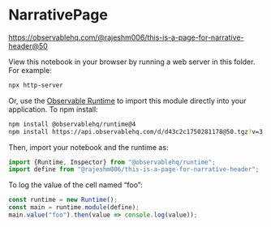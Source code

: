 # NarrativePage

https://observablehq.com/@rajeshm006/this-is-a-page-for-narrative-header@50

View this notebook in your browser by running a web server in this folder. For
example:

~~~sh
npx http-server
~~~

Or, use the [Observable Runtime](https://github.com/observablehq/runtime) to
import this module directly into your application. To npm install:

~~~sh
npm install @observablehq/runtime@4
npm install https://api.observablehq.com/d/d43c2c1750281178@50.tgz?v=3
~~~

Then, import your notebook and the runtime as:

~~~js
import {Runtime, Inspector} from "@observablehq/runtime";
import define from "@rajeshm006/this-is-a-page-for-narrative-header";
~~~

To log the value of the cell named “foo”:

~~~js
const runtime = new Runtime();
const main = runtime.module(define);
main.value("foo").then(value => console.log(value));
~~~
